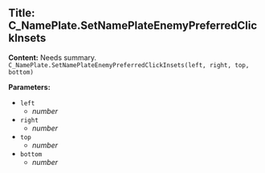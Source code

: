 ## Title: C_NamePlate.SetNamePlateEnemyPreferredClickInsets

**Content:**
Needs summary.
`C_NamePlate.SetNamePlateEnemyPreferredClickInsets(left, right, top, bottom)`

**Parameters:**
- `left`
  - *number*
- `right`
  - *number*
- `top`
  - *number*
- `bottom`
  - *number*